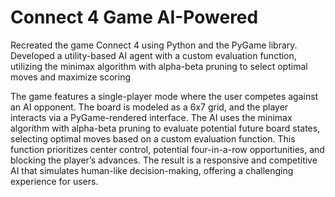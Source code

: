 
# Connect 4 Game AI-Powered 
Recreated the game Connect 4 using Python and the PyGame library. Developed a utility-based AI agent with a custom evaluation function, utilizing the minimax algorithm with alpha-beta pruning to select optimal moves and maximize scoring

The game features a single-player mode where the user competes against an AI opponent. The board is modeled as a 6x7 grid, and the player interacts via a PyGame-rendered interface. The AI uses the minimax algorithm with alpha-beta pruning to evaluate potential future board states, selecting optimal moves based on a custom evaluation function. This function prioritizes center control, potential four-in-a-row opportunities, and blocking the player’s advances. The result is a responsive and competitive AI that simulates human-like decision-making, offering a challenging experience for users.